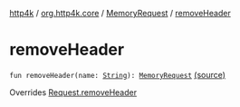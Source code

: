 [http4k](../../index.md) / [org.http4k.core](../index.md) / [MemoryRequest](index.md) / [removeHeader](./remove-header.md)

# removeHeader

`fun removeHeader(name: `[`String`](https://kotlinlang.org/api/latest/jvm/stdlib/kotlin/-string/index.html)`): `[`MemoryRequest`](index.md) [(source)](https://github.com/http4k/http4k/blob/master/http4k-core/src/main/kotlin/org/http4k/core/http.kt#L171)

Overrides [Request.removeHeader](../-request/remove-header.md)

